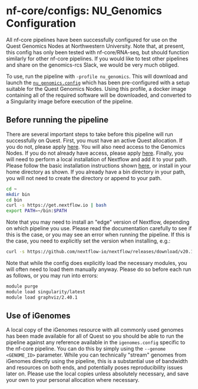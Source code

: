 # nf-core/configs: NU_Genomics Configuration

All nf-core pipelines have been successfully configured for use on the Quest Genomics Nodes at Northwestern University. Note that, at present, this config has only been tested with nf-core/RNA-seq, but should function similarly for other nf-core pipelines. If you would like to test other pipelines and share on the genomics-rcs Slack, we would be very much obliged.

To use, run the pipeline with `-profile nu_genomics`. This will download and launch the [`nu_genomics.config`](../conf/nu_genomics.config) which has been pre-configured with a setup suitable for the Quest Genomics Nodes. Using this profile, a docker image containing all of the required software will be downloaded, and converted to a Singularity image before execution of the pipeline.

## Before running the pipeline

There are several important steps to take before this pipeline will run successfully on Quest. First, you must have an active Quest allocation. If you do not, please apply [here](https://www.it.northwestern.edu/secure/forms/research/allocation-request.html). You will also need access to the Genomics Nodes. If you do not already have access, please apply [here](https://app.smartsheet.com/b/form?EQBCT=9b3647a8cb2145929737ab4a0540cb46). Finally, you will need to perform a local installation of Nextflow and add it to your path. Please follow the basic installation instructions shown [here](https://www.nextflow.io/), or install in your home directory as shown. If you already have a bin directory in your path, you will not need to create the directory or append to your path.

```bash
cd ~
mkdir bin
cd bin
curl -s https://get.nextflow.io | bash
export PATH=~/bin:$PATH
```

Note that you may need to install an "edge" version of Nextflow, depending on which pipeline you use. Please read the documentation carefully to see if this is the case, or you may see an error when running the pipeline. If this is the case, you need to explicitly set the version when installing, e.g.:

```bash
curl -s https://github.com/nextflow-io/nextflow/releases/download/v20.11.0-edge/nextflow-20.11.0-edge-all | bash
```

Note that while the config does explicitly load the necessary modules, you will often need to load them manually anyway. Please do so before each run as follows, or you may run into errors:

```bash
module purge
module load singularity/latest
module load graphviz/2.40.1
```

## Use of iGenomes

A local copy of the iGenomes resource with all commonly used genomes has been made available for all of Quest so you should be able to run the pipeline against any reference available in the `igenomes.config` specific to the nf-core pipeline.
You can do this by simply using the `--genome <GENOME_ID>` parameter. While you can technically "stream" genomes from iGenomes directly using the pipeline, this is a substantial use of bandwidth and resources on both ends, and potentially poses reproducibility issues later on. Please use the local copies unless absolutely necessary, and save your own to your personal allocation where necessary.